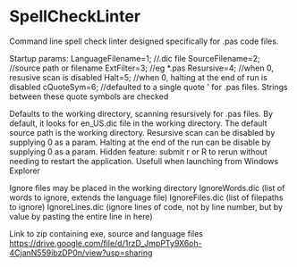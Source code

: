 # SpellCheckLinter
Command line spell check linter designed specifically for .pas code files.

Startup params:
LanguageFilename=1; //.dic file
SourceFilename=2; //source path or filename
ExtFilter=3; //eg *.pas
Resursive=4; //when 0, resusive scan is disabled
Halt=5; //when 0, halting at the end of run is disabled
cQuoteSym=6; //defaulted to a single quote ' for .pas files. Strings between these quote symbols are checked

Defaults to the working directory, scanning resursively for .pas files.
By default, it looks for en_US.dic file in the working directory.
The default source path is the working directory.
Resursive scan can be disabled by supplying 0 as a param.
Halting at the end of the run can be disable by supplying 0 as a param.
Hidden feature: submit r or R to rerun without needing to restart the application. Usefull when launching from Windows Explorer

Ignore files may be placed in the working directory
IgnoreWords.dic (list of words to ignore, extends the language file)
IgnoreFiles.dic (list of filepaths to ignore)
IgnoreLines.dic (ignore lines of code, not by line number, but by value by pasting the entire line in here)

Link to zip containing exe, source and language files
https://drive.google.com/file/d/1rzD_JmpPTy9X6oh-4CjanN559ibzDP0n/view?usp=sharing
